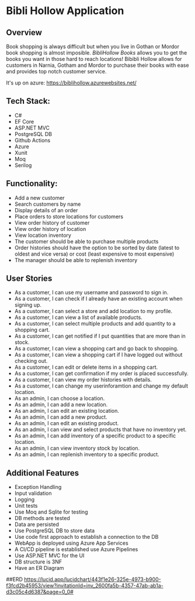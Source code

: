 # Bibli Hollow Application
## Overview
Book shopping is always difficult but when you live in Gothan or Mordor book shopping is almost imposible. *BibliHollow Books* allows you 
to get the books you want in those hard to reach locations! Bibibli Hollow allows for customers in Narnia, Gotham and Mordor to purchase
their books with ease and provides top notch customer service.

It's up on azure: https://biblihollow.azurewebsites.net/

## Tech Stack:
* C#
* EF Core
* ASP.NET MVC
* PostgreSQL DB
* Github Actions
* Azure 
* Xunit
* Moq
* Serilog

## Functionality:
* Add a new customer
* Search customers by name
* Display details of an order
* Place orders to store locations for customers
* View order history of customer
* View order history of location
* View location inventory
* The customer should be able to purchase multiple products
* Order histories should have the option to be sorted by date (latest to oldest and vice versa) or cost (least expensive to most expensive)
* The manager should be able to replenish inventory

## User Stories
* As a customer, I can use my username and password to sign in.
* As a customer, I can check if I already have an existing account when signing up.
* As a customer, I can select a store and add location to my profile.
* As a customer, I can view a list of available products. 
* As a customer, I can select multiple products and add quantity to a shopping cart. 
* As a customer, I can get notified if I put quantities that are more than in stock.
* As a customer, I can view a shopping cart and go back to shopping.
* As a customer, I can view a shopping cart if I have logged out without checking out.
* As a customer, I can edit or delete items in a shopping cart.
* As a customer, I can get confirmation if my order is placed successfully. 
* As a customer, I can view my order histories with details. 
* As a customer, I can change my userinforamtion and change my default location.
* As an admin, I can choose a location.
* As an admin, I can add a new location.
* As an admin, I can edit an existing location.
* As an admin, I can add a new product.
* As an admin, I can edit an existing product.
* As an admin, I can view and select products that have no inventory yet. 
* As an admin, I can add inventory of a specific product to a specific location.
* As an admin, I can view inventory stock by location.
* As an admin, I can replenish inventory to a specific product.

## Additional Features
* Exception Handling
* Input validation
* Logging
* Unit tests
* Use Moq and Sqlite for testing
* DB methods are tested
* Data are persisted
* Use PostgreSQL DB to store data
* Use code first approach to establish a connection to the DB
* WebApp is deployed using Azure App Services
* A CI/CD pipeline is established use Azure Pipelines
* Use ASP.NET MVC for the UI
* DB structure is 3NF
* Have an ER Diagram

##ERD
https://lucid.app/lucidchart/443f1e26-325e-4973-b900-f3fcd2b45953/view?invitationId=inv_2600fa5b-4357-47ab-ab1a-d3c05c4d6387&page=0_0#
